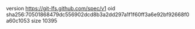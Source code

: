 version https://git-lfs.github.com/spec/v1
oid sha256:70501868479dc556902dcd8b3a2dd297a1f1f60ff3a6e92bf92668f0a60c1053
size 10395
